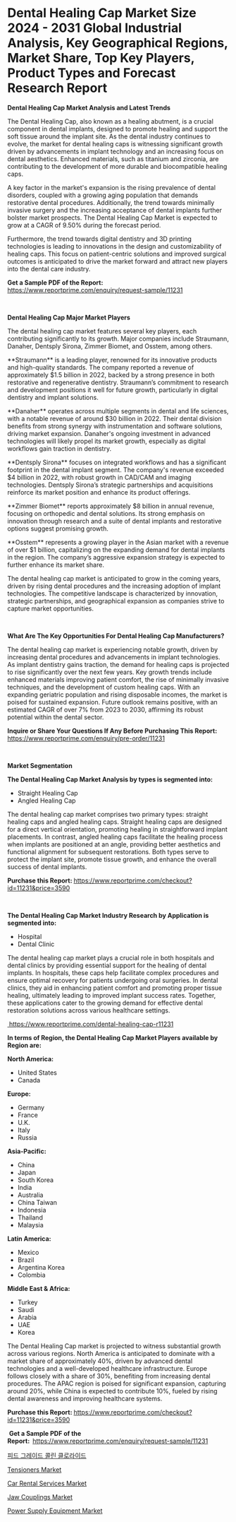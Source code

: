 <p><h1>Dental Healing Cap Market Size 2024 - 2031 Global Industrial Analysis, Key Geographical Regions, Market Share, Top Key Players, Product Types and Forecast Research Report</h1></p><p><strong>Dental Healing Cap Market Analysis and Latest Trends</strong></p>
<p><p>The Dental Healing Cap, also known as a healing abutment, is a crucial component in dental implants, designed to promote healing and support the soft tissue around the implant site. As the dental industry continues to evolve, the market for dental healing caps is witnessing significant growth driven by advancements in implant technology and an increasing focus on dental aesthetics. Enhanced materials, such as titanium and zirconia, are contributing to the development of more durable and biocompatible healing caps.</p><p>A key factor in the market's expansion is the rising prevalence of dental disorders, coupled with a growing aging population that demands restorative dental procedures. Additionally, the trend towards minimally invasive surgery and the increasing acceptance of dental implants further bolster market prospects. The Dental Healing Cap Market is expected to grow at a CAGR of 9.50% during the forecast period. </p><p>Furthermore, the trend towards digital dentistry and 3D printing technologies is leading to innovations in the design and customizability of healing caps. This focus on patient-centric solutions and improved surgical outcomes is anticipated to drive the market forward and attract new players into the dental care industry.</p></p>
<p><strong>Get a Sample PDF of the Report:&nbsp;</strong> <a href="https://www.reportprime.com/enquiry/request-sample/11231">https://www.reportprime.com/enquiry/request-sample/11231</a></p>
<p>&nbsp;</p>
<p><strong>Dental Healing Cap Major Market Players</strong></p>
<p><p>The dental healing cap market features several key players, each contributing significantly to its growth. Major companies include Straumann, Danaher, Dentsply Sirona, Zimmer Biomet, and Osstem, among others.</p><p>**Straumann** is a leading player, renowned for its innovative products and high-quality standards. The company reported a revenue of approximately $1.5 billion in 2022, backed by a strong presence in both restorative and regenerative dentistry. Straumann’s commitment to research and development positions it well for future growth, particularly in digital dentistry and implant solutions.</p><p>**Danaher** operates across multiple segments in dental and life sciences, with a notable revenue of around $30 billion in 2022. Their dental division benefits from strong synergy with instrumentation and software solutions, driving market expansion. Danaher's ongoing investment in advanced technologies will likely propel its market growth, especially as digital workflows gain traction in dentistry.</p><p>**Dentsply Sirona** focuses on integrated workflows and has a significant footprint in the dental implant segment. The company's revenue exceeded $4 billion in 2022, with robust growth in CAD/CAM and imaging technologies. Dentsply Sirona’s strategic partnerships and acquisitions reinforce its market position and enhance its product offerings.</p><p>**Zimmer Biomet** reports approximately $8 billion in annual revenue, focusing on orthopedic and dental solutions. Its strong emphasis on innovation through research and a suite of dental implants and restorative options suggest promising growth.</p><p>**Osstem** represents a growing player in the Asian market with a revenue of over $1 billion, capitalizing on the expanding demand for dental implants in the region. The company’s aggressive expansion strategy is expected to further enhance its market share.</p><p>The dental healing cap market is anticipated to grow in the coming years, driven by rising dental procedures and the increasing adoption of implant technologies. The competitive landscape is characterized by innovation, strategic partnerships, and geographical expansion as companies strive to capture market opportunities.</p></p>
<p>&nbsp;</p>
<p><strong>What Are The Key Opportunities For Dental Healing Cap Manufacturers?</strong></p>
<p><p>The dental healing cap market is experiencing notable growth, driven by increasing dental procedures and advancements in implant technologies. As implant dentistry gains traction, the demand for healing caps is projected to rise significantly over the next few years. Key growth trends include enhanced materials improving patient comfort, the rise of minimally invasive techniques, and the development of custom healing caps. With an expanding geriatric population and rising disposable incomes, the market is poised for sustained expansion. Future outlook remains positive, with an estimated CAGR of over 7% from 2023 to 2030, affirming its robust potential within the dental sector.</p></p>
<p><strong>Inquire or Share Your Questions If Any Before Purchasing This Report:</strong> <a href="https://www.reportprime.com/enquiry/pre-order/11231">https://www.reportprime.com/enquiry/pre-order/11231</a></p>
<p>&nbsp;</p>
<p><strong>Market Segmentation</strong></p>
<p><strong>The Dental Healing Cap Market Analysis by types is segmented into:</strong></p>
<p><ul><li>Straight Healing Cap</li><li>Angled Healing Cap</li></ul></p>
<p><p>The dental healing cap market comprises two primary types: straight healing caps and angled healing caps. Straight healing caps are designed for a direct vertical orientation, promoting healing in straightforward implant placements. In contrast, angled healing caps facilitate the healing process when implants are positioned at an angle, providing better aesthetics and functional alignment for subsequent restorations. Both types serve to protect the implant site, promote tissue growth, and enhance the overall success of dental implants.</p></p>
<p><strong>Purchase this Report:&nbsp;</strong><a href="https://www.reportprime.com/checkout?id=11231&price=3590">https://www.reportprime.com/checkout?id=11231&price=3590</a></p>
<p>&nbsp;</p>
<p><strong>The Dental Healing Cap Market Industry Research by Application is segmented into:</strong></p>
<p><ul><li>Hospital</li><li>Dental Clinic</li></ul></p>
<p><p>The dental healing cap market plays a crucial role in both hospitals and dental clinics by providing essential support for the healing of dental implants. In hospitals, these caps help facilitate complex procedures and ensure optimal recovery for patients undergoing oral surgeries. In dental clinics, they aid in enhancing patient comfort and promoting proper tissue healing, ultimately leading to improved implant success rates. Together, these applications cater to the growing demand for effective dental restoration solutions across various healthcare settings.</p></p>
<p><a href="https://www.reportprime.com/dental-healing-cap-r11231">&nbsp;https://www.reportprime.com/dental-healing-cap-r11231</a></p>
<p><strong>In terms of Region, the Dental Healing Cap Market Players available by Region are:</strong></p>
<p>
    <p> <strong> North America: </strong>
        <ul>
            <li>United States</li>
            <li>Canada</li>
        </ul>
        </p> 
    <p> <strong> Europe: </strong>
        <ul>
            <li>Germany</li>
            <li>France</li>
            <li>U.K.</li>
            <li>Italy</li>
            <li>Russia</li>
        </ul>
        </p> 
    <p> <strong> Asia-Pacific: </strong>
        <ul>
            <li>China</li>
            <li>Japan</li>
            <li>South Korea</li>
            <li>India</li>
            <li>Australia</li>
            <li>China Taiwan</li>
            <li>Indonesia</li>
            <li>Thailand</li>
            <li>Malaysia</li>
        </ul>
        </p> 
    <p> <strong> Latin America: </strong>
        <ul>
            <li>Mexico</li>
            <li>Brazil</li>
            <li>Argentina Korea</li>
            <li>Colombia</li>
        </ul>
        </p> 
    <p> <strong> Middle East & Africa: </strong>
        <ul>
            <li>Turkey</li>
            <li>Saudi</li>
            <li>Arabia</li>
            <li>UAE</li>
            <li>Korea</li>
        </ul>
    </p>
    </p>
<p><p>The Dental Healing Cap market is projected to witness substantial growth across various regions. North America is anticipated to dominate with a market share of approximately 40%, driven by advanced dental technologies and a well-developed healthcare infrastructure. Europe follows closely with a share of 30%, benefiting from increasing dental procedures. The APAC region is poised for significant expansion, capturing around 20%, while China is expected to contribute 10%, fueled by rising dental awareness and improving healthcare systems.</p></p>
<p><strong>Purchase this Report: </strong><a href="https://www.reportprime.com/checkout?id=11231&price=3590">https://www.reportprime.com/checkout?id=11231&price=3590</a></p>
<p>&nbsp;<strong>Get a Sample PDF of the Report:&nbsp;&nbsp;</strong><a href="https://www.reportprime.com/enquiry/request-sample/11231">https://www.reportprime.com/enquiry/request-sample/11231</a></p>
<p><strong></strong></p>
<p><p><a href="https://medium.com/@sskccayi85/%EC%A7%80%EC%97%AD-%EB%B0%8F-%EA%B8%80%EB%A1%9C%EB%B2%8C-%ED%8A%B8%EB%A0%8C%EB%93%9C%EA%B0%80-2024%EB%85%84%EC%97%90%EC%84%9C-2031%EB%85%84%EA%B9%8C%EC%A7%80-%ED%94%BC%EB%93%9C-%EB%93%B1%EA%B8%89-%EC%BD%9C%EB%A6%B0-%ED%81%B4%EB%A1%9C%EB%9D%BC%EC%9D%B4%EB%93%9C-%EC%8B%9C%EC%9E%A5%EC%97%90-%EC%96%B4%EB%96%A4-%EC%98%81%ED%96%A5%EC%9D%84-%EB%AF%B8%EC%B9%98%EB%8A%94%EA%B0%80-3175b641ed78?postPublishedType=initial">피드 그레이드 콜린 클로라이드</a></p><p><a href="https://www.linkedin.com/pulse/global-tensioners-market-size-share-analysis-product-type-xunee?trackingId=5HCxNqfLQtGSpNWqXNb2Pg%3D%3D">Tensioners Market</a></p><p><a href="https://issuu.com/reportprime-2/docs/car-rental-services-market-size-203_2cd47f0fcc2320">Car Rental Services Market</a></p><p><a href="https://www.linkedin.com/pulse/jaw-couplings-market-size-share-trends-analysis-report-q6yuf?trackingId=49JgfdZSQ%2BuEbaf%2BcScvJw%3D%3D">Jaw Couplings Market</a></p><p><a href="https://medium.com/@delaneyhayes2022/this-report-aims-to-provide-a-comprehensive-presentation-of-the-global-market-for-power-supply-b93d34754ffd?postPublishedType=initial">Power Supply Equipment Market</a></p></p>